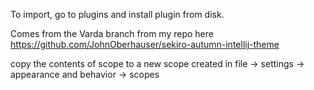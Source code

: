 To import, go to plugins and install plugin from disk.

Comes from the Varda branch from my repo here https://github.com/JohnOberhauser/sekiro-autumn-intellij-theme

copy the contents of scope to a new scope created in file -> settings -> appearance and behavior -> scopes